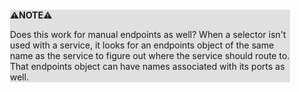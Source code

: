 <div style="margin:2em; background-color: #e0e0e0;">

<strong>⚠️NOTE️️️⚠️</strong>

Does this work for manual endpoints as well? When a selector isn't used with a service, it looks for an endpoints object of the same name as the service to figure out where the service should route to. That endpoints object can have names associated with its ports as well.
</div>

